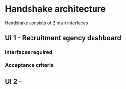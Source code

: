 Handshake architecture
======================

Handshake consists of 2 main interfaces

## UI 1 - Recruitment agency dashboard


### Interfaces required


### Acceptance criteria


## UI 2 - 
